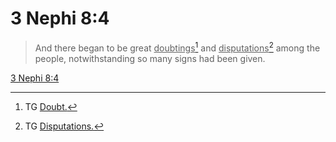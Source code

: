 # 3 Nephi 8:4

> And there began to be great <u>doubtings</u>[^a] and <u>disputations</u>[^b] among the people, notwithstanding so many signs had been given.

[3 Nephi 8:4](https://www.churchofjesuschrist.org/study/scriptures/bofm/3-ne/8?lang=eng&id=p4#p4)


[^a]: TG [Doubt.](https://www.churchofjesuschrist.org/study/scriptures/tg/doubt?lang=eng)
[^b]: TG [Disputations.](https://www.churchofjesuschrist.org/study/scriptures/tg/disputations?lang=eng)
